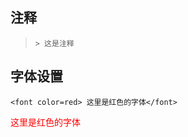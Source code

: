 

## 注释

>`> 这是注释`



## 字体设置

```<font color=red> 这里是红色的字体</font>```

<font color=red> 这里是红色的字体</font>


